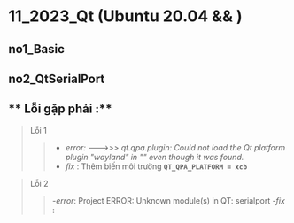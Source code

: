 # 11_2023_Qt (Ubuntu 20.04 && )

## **no1_Basic**


## **no2_QtSerialPort**

## ** Lỗi gặp phải :**
> Lỗi 1
>>- _error: --->>> qt.qpa.plugin: Could not load the Qt platform plugin "wayland" in "" even though it was found._
>>- _fix_ : Thêm biến môi trường  **```QT_QPA_PLATFORM = xcb```**

> Lỗi 2
>> -_error_: Project ERROR: Unknown module(s) in QT: serialport
>> -_fix_ : 
